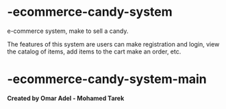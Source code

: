 # -ecommerce-candy-system
e-commerce system, make to sell a candy.

The features of this system are users can make registration and login, view the catalog of items, add items to the cart make an order, etc.
# -ecommerce-candy-system-main
**Created by Omar Adel - Mohamed Tarek**
